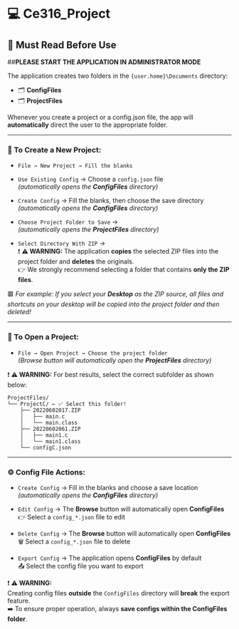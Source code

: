 # 💻 Ce316_Project

## 📌 Must Read Before Use
##**PLEASE START THE APPLICATION IN ADMINISTRATOR MODE**

The application creates two folders in the `{user.home}\Documents` directory:

- 🗂️ **ConfigFiles**
- 🗂️ **ProjectFiles**

Whenever you create a project or a config.json file, the app will **automatically** direct the user to the appropriate folder.

---

### 🚀 To Create a New Project:

- `File → New Project → Fill the blanks`
- `Use Existing Config` → Choose a `config.json` file  
  *(automatically opens the **ConfigFiles** directory)*
- `Create Config` → Fill the blanks, then choose the save directory  
  *(automatically opens the **ConfigFiles** directory)*
- `Choose Project Folder to Save` →  
  *(automatically opens the **ProjectFiles** directory)*

- `Select Directory With ZIP` →  
  ❗ **⚠️ WARNING:** The application **copies** the selected ZIP files into the project folder and **deletes** the originals.  
  👉 We strongly recommend selecting a folder that contains **only the ZIP files**.

🟥 *For example: If you select your **Desktop** as the ZIP source, all files and shortcuts on your desktop will be copied into the project folder and then deleted!*

---

### 📂 To Open a Project:

- `File → Open Project → Choose the project folder`  
  *(Browse button will automatically open the **ProjectFiles** directory)*

❗ **⚠️ WARNING:** For best results, select the correct subfolder as shown below:

```text
ProjectFiles/
└── ProjectC/ ← ✅ Select this folder!
    ├── 20220602017.ZIP
    │   ├── main.c
    │   └── main.class
    ├── 20220602061.ZIP
    │   ├── main1.c
    │   └── main1.class
    └── configC.json
```

---

### ⚙️ Config File Actions:

- `Create Config` → Fill in the blanks and choose a save location  
  *(automatically opens the **ConfigFiles** directory)*

- `Edit Config` → The **Browse** button will automatically open **ConfigFiles**  
  👉 Select a `config_*.json` file to edit

- `Delete Config` → The **Browse** button will automatically open **ConfigFiles**  
  🗑️ Select a `config_*.json` file to delete

- `Export Config` → The application opens **ConfigFiles** by default  
  📤 Select the config file you want to export

❗ **⚠️ WARNING:**  
Creating config files **outside** the `ConfigFiles` directory will **break** the export feature.  
➡️ To ensure proper operation, always **save configs within the ConfigFiles folder**.
